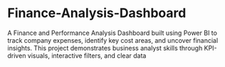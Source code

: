 # Finance-Analysis-Dashboard
A Finance and Performance Analysis Dashboard built using Power BI to track company expenses, identify key cost areas, and uncover financial insights. This project demonstrates business analyst skills through KPI-driven visuals, interactive filters, and clear data 
